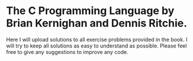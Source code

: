 # The C Programming Language by Brian Kernighan and Dennis Ritchie.
Here I will upload solutions to all exercise problems provided in the book. I will try to keep all solutions as easy to understand as possible. Please feel free to give any suggestions to improve any code.
